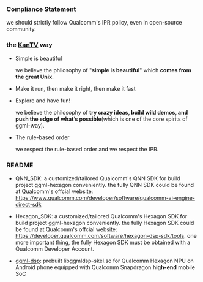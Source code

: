 ### Compliance Statement

we should strictly follow Qualcomm's IPR policy, even in open-source community.


### the [KanTV](https://github.com/kantv-ai) way

- Simple is beautiful

  we believe the philosophy of "<b>simple is beautiful</b>" which <b>comes from the great Unix</b>.

- Make it run, then make it right, then make it fast

- Explore and have fun!

  we believe the philosophy of <b>try crazy ideas, build wild demos, and push the edge of what’s possible</b>(which is one of the core spirits of ggml-way).

- The rule-based order

  we respect the rule-based order and we respect the IPR.

### README

- QNN_SDK: a customized/tailored Qualcomm's QNN SDK for build project ggml-hexagon conveniently. the fully QNN SDK could be found at Qualcomm's offcial website: https://www.qualcomm.com/developer/software/qualcomm-ai-engine-direct-sdk

- Hexagon_SDK: a customized/tailored Qualcomm's Hexagon SDK for build project ggml-hexagon conveniently. the fully Hexagon SDK could be found at Qualcomm's offcial website: https://developer.qualcomm.com/software/hexagon-dsp-sdk/tools. one more important thing, the fully Hexagon SDK must be obtained with a Qualcomm Developer Account.

- [ggml-dsp](https://github.com/zhouwg/ggml-hexagon/tree/self-build/prebuilts/ggml-dsp): prebuilt libggmldsp-skel.so for Qualcomm Hexagon NPU on Android phone equipped with Qualcomm Snapdragon <b>high-end</b> mobile SoC
